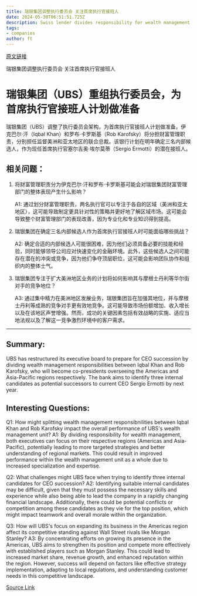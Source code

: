 ```yaml
---
title: 瑞银集团调整执行委员会 关注首席执行官接班人
date: 2024-05-30T06:51:51.725Z
description: Swiss lender divides responsibility for wealth management between Iqbal Khan and Rob Karofsky
tags: 
- companies
author: ft
---
```


[原文链接](https://ft.com/content/16774aef-12a8-40f0-9ced-c0d1282e4e83)

瑞银集团调整执行委员会 关注首席执行官接班人

# 瑞银集团（UBS）重组执行委员会，为首席执行官接班人计划做准备

瑞银集团（UBS）调整了执行委员会架构，为首席执行官接班人计划做准备。伊克巴尔·汗（Iqbal Khan）和罗布·卡罗斯基（Rob Karofsky）将分担财富管理职责，分别担任监督美洲和亚太地区的联合总裁。该银行计划在明年确定三名内部候选人，作为现任首席执行官塞尔吉奥·埃尔莫蒂（Sergio Ermotti）的潜在接班人。

## 相关问题：

1. 将财富管理职责分为伊克巴尔·汗和罗布·卡罗斯基可能会对瑞银集团财富管理部门的整体表现产生什么影响？

   A1: 通过划分财富管理职责，两名执行官可以专注于各自的区域（美洲和亚太地区），这可能导致制定更具针对性的策略并更好地了解区域市场。这可能会导致整个财富管理部门的表现改善，因为专业化和专业知识得到提高。

2. 瑞银集团在确定三名内部候选人作为首席执行官接班人时可能面临哪些挑战？

   A2: 确定合适的内部候选人可能很困难，因为他们必须具备必要的技能和经验，同时能够领导公司应对快速变化的金融环境。此外，这些候选人之间可能存在潜在的冲突或竞争，因为他们争夺顶层职位，这可能会影响团队协作和组织内的整体士气。

3. 瑞银集团专注于扩大美洲地区业务的计划将如何影响其与摩根士丹利等华尔街对手的竞争地位？

   A3: 通过集中精力在美洲地区发展业务，瑞银集团旨在加强其地位，并与摩根士丹利等成熟的竞争对手更有效地竞争。这可能导致市场份额增加、收入增长以及在该地区声誉增强。然而，成功的关键因素包括有效战略的实施、适应当地法规以及了解这一竞争激烈环境中的客户需求。

---

## Summary:
UBS has restructured its executive board to prepare for CEO succession by dividing wealth management responsibilities between Iqbal Khan and Rob Karofsky, who will become co-presidents overseeing the Americas and Asia-Pacific regions respectively. The bank aims to identify three internal candidates as potential successors to current CEO Sergio Ermotti by next year.

## Interesting Questions:
Q1: How might splitting wealth management responsibnilities between Iqbal Khan and Rob Karofsky impact the overall performance of UBS's wealth management unit?
A1: By dividing responsibility for wealth management, both executives can focus on their respective regions (Americas and Asia-Pacific), potentially leading to more targeted strategies and better understanding of regional markets. This could result in improved performance within the wealth management unit as a whole due to increased specialization and expertise.

Q2: What challenges might UBS face when trying to identify three internal candidates for CEO succession?
A2: Identifying suitable internal candidates may be difficult, given that they must possess the necessary skills and experience while also being able to lead the company in a rapidly changing financial landscape. Additionally, there could be potential conflicts or competition among these candidates as they vie for the top position, which might impact teamwork and overall morale within the organization.

Q3: How will UBS's focus on expanding its business in the Americas region affect its competitive standing against Wall Street rivals like Morgan Stanley?
A3: By concentrating efforts on growing its presence in the Americas, UBS aims to strengthen its position and compete more effectively with established players such as Morgan Stanley. This could lead to increased market share, revenue growth, and enhanced reputation within the region. However, success will depend on factors like effective strategy implementation, adapting to local regulations, and understanding customer needs in this competitive landscape.

[Source Link](https://ft.com/content/16774aef-12a8-40f0-9ced-c0d1282e4e83)

